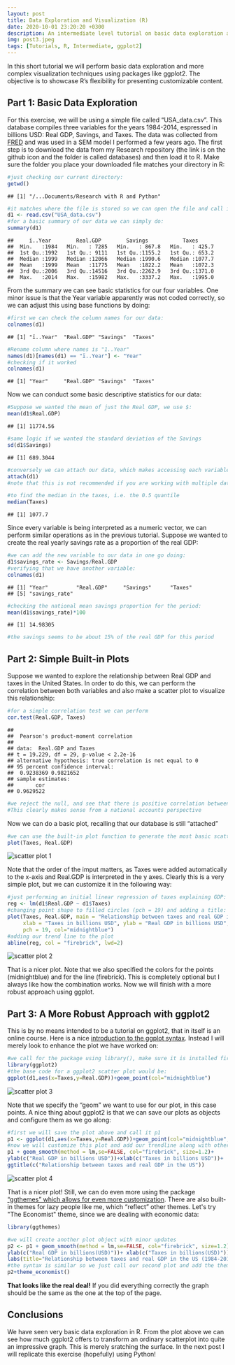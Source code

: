 ```yaml
---
layout: post
title: Data Exploration and Visualization (R)
date: 2020-10-01 23:20:20 +0300
description: An intermediate level tutorial on basic data exploration and ggplot2
img: post3.jpeg
tags: [Tutorials, R, Intermediate, ggplot2]
---
```



In this short tutorial we will perform basic data exploration and more
complex visualization techniques using packages like ggplot2. The
objective is to showcase R’s flexibility for presenting customizable
content.

Part 1: Basic Data Exploration
------------------------------

For this exercise, we will be using a simple file called
“USA\_data.csv”. This database compiles three variables for the years
1984-2014, espressed in billions USD: Real GDP, Savings, and Taxes. The data was collected from [FRED](https://fred.stlouisfed.org) 
and was used in a SEM model I performed a few years ago. The first step is to download 
the data from my Research repository (the link is on the github icon and the 
folder is called databases) and then load it to R.  Make sure the folder 
you place your downloaded file matches your directory in R:

``` r
#just checking our current directory:
getwd()
```

    ## [1] "/...Documents/Research with R and Python"

``` r
#it matches where the file is stored so we can open the file and call it d1:
d1 <- read.csv("USA_data.csv")
#for a basic summary of our data we can simply do:
summary(d1)
```

    ##     ï..Year        Real.GDP        Savings           Taxes       
    ##  Min.   :1984   Min.   : 7285   Min.   : 867.8   Min.   : 425.7  
    ##  1st Qu.:1992   1st Qu.: 9111   1st Qu.:1155.2   1st Qu.: 653.2  
    ##  Median :1999   Median :12066   Median :1990.6   Median :1077.7  
    ##  Mean   :1999   Mean   :11775   Mean   :1822.2   Mean   :1072.3  
    ##  3rd Qu.:2006   3rd Qu.:14516   3rd Qu.:2262.9   3rd Qu.:1371.0  
    ##  Max.   :2014   Max.   :15982   Max.   :3337.2   Max.   :1995.0

From the summary we can see basic statistics for our four variables. One
minor issue is that the Year variable apparently was not coded
correctly, so we can adjust this using base functions by doing:

``` r
#first we can check the column names for our data:
colnames(d1)
```

    ## [1] "ï..Year"  "Real.GDP" "Savings"  "Taxes"

``` r
#Rename column where names is "1..Year"
names(d1)[names(d1) == "ï..Year"] <- "Year"
#checking if it worked
colnames(d1)
```

    ## [1] "Year"     "Real.GDP" "Savings"  "Taxes"

Now we can conduct some basic descriptive statistics for our data:

``` r
#Suppose we wanted the mean of just the Real GDP, we use $:
mean(d1$Real.GDP)
```

    ## [1] 11774.56

``` r
#same logic if we wanted the standard deviation of the Savings
sd(d1$Savings)
```

    ## [1] 689.3044

``` r
#conversely we can attach our data, which makes accessing each variable easier
attach(d1)
#note that this is not recommended if you are working with multiple datasets

#to find the median in the taxes, i.e. the 0.5 quantile
median(Taxes)
```

    ## [1] 1077.7

Since every variable is being interpreted as a numeric vector, we can
perform similar operations as in the previous tutorial. Suppose we
wanted to create the real yearly savings rate as a proportion of the
real GDP:

``` r
#we can add the new variable to our data in one go doing:
d1$savings_rate <- Savings/Real.GDP
#verifying that we have another variable:
colnames(d1)
```

    ## [1] "Year"         "Real.GDP"     "Savings"      "Taxes"       
    ## [5] "savings_rate"

``` r
#checking the national mean savings proportion for the period:
mean(d1$savings_rate)*100
```

    ## [1] 14.98305

``` r
#the savings seems to be about 15% of the real GDP for this period
```

Part 2: Simple Built-in Plots
-----------------------------

Suppose we wanted to explore the relationship between Real GDP and taxes
in the United States. In order to do this, we can perform the
correlation between both variables and also make a scatter plot to
visualize this relationship:

``` r
#for a simple correlation test we can perform 
cor.test(Real.GDP, Taxes)
```

    ## 
    ##  Pearson's product-moment correlation
    ## 
    ## data:  Real.GDP and Taxes
    ## t = 19.229, df = 29, p-value < 2.2e-16
    ## alternative hypothesis: true correlation is not equal to 0
    ## 95 percent confidence interval:
    ##  0.9238369 0.9821652
    ## sample estimates:
    ##       cor 
    ## 0.9629522

``` r
#we reject the null, and see that there is positive correlation between both variables. 
#This clearly makes sense from a national accounts perspective
```

Now we can do a basic plot, recalling that our database is still “attached”

``` r
#we can use the built-in plot function to generate the most basic scatterplot
plot(Taxes, Real.GDP)
```
![scatter plot 1]({{site.baseurl}}/assets/img/post3_p1.png)

Note that the order of the imput matters, as Taxes were added automatically to the x-axis and Real.GDP is interpreted in the y axes.
Clearly this is a very simple plot, but we can customize it in the following way:

``` r
#just performing an initial linear regression of taxes explaining GDP:
reg <- lm(d1$Real.GDP ~ d1$Taxes)
#changing point shape to filled circles (pch = 19) and adding a title:
plot(Taxes, Real.GDP, main = "Relationship between taxes and real GDP in the US",
     xlab = "Taxes in billions USD", ylab = "Real GDP in billions USD",
     pch = 19, col="midnightblue")
#adding our trend line to the plot 
abline(reg, col = "firebrick", lwd=2)
```

![scatter plot 2]({{site.baseurl}}/assets/img/post3_p2.png)


That is a nicer plot. Note that we also specified the colors for the
points (midnightblue) and for the line (firebrick). This is completely
optional but I always like how the combination works. Now we will finish
with a more robust approach using ggplot.

Part 3: A More Robust Approach with ggplot2
-------------------------------------------

This is by no means intended to be a tutorial on ggplot2, that in itself
is an online course. Here is a nice [introduction to the ggplot syntax](http://r-statistics.co/ggplot2-Tutorial-With-R.html).
Instead I will merely look to enhance the plot we have
worked on:

``` r
#we call for the package using library(), make sure it is installed first
library(ggplot2)
#the base code for a ggplot2 scatter plot would be:
ggplot(d1,aes(x=Taxes,y=Real.GDP))+geom_point(col="midnightblue") 
```

![scatter plot 3]({{site.baseurl}}/assets/img/post3_p3.png)


Note that we specify the “geom” we want to use for our plot, in this
case points. A nice thing about ggplot2 is that we can save our plots as
objects and configure them as we go along:

``` r
#first we will save the plot above and call it p1
p1 <- ggplot(d1,aes(x=Taxes,y=Real.GDP))+geom_point(col="midnightblue", size=1.5) 
#now we will customize this plot and add our trendline along with other nice elements
p1 + geom_smooth(method = lm,se=FALSE, col="firebrick", size=1.2)+ 
ylab(c("Real GDP in billions USD"))+xlab(c("Taxes in billions USD"))+ 
ggtitle(c("Relationship between taxes and real GDP in the US"))
```

![scatter plot 4]({{site.baseurl}}/assets/img/post3_p4.png)


That is a nicer plot! Still, we can do even more using the package
[“ggthemes” which allows for even more customization](http://www.sthda.com/english/wiki/ggplot2-themes-and-background-colors-the-3-elements). There are also
built-in themes for lazy people like me, which “reflect” other themes.
Let's try "The Economist" theme, since we are dealing with economic
data:

``` r
library(ggthemes)
```
``` r
#we will create another plot object with minor updates 
p2 <- p1 + geom_smooth(method = lm,se=FALSE, col="firebrick", size=1.2)+ 
ylab(c("Real GDP in billions(USD)"))+ xlab(c("Taxes in billions(USD)"))+ 
labs(title="Relationship between taxes and real GDP in the US (1984-2014)", caption = "Source: FRED")
#the syntax is similar so we just call our second plot and add the theme
p2+theme_economist()
```

**That looks like the real deal!** If you did everything correctly the graph
should be the same as the one at the top of the page.



Conclusions
-----------

We have seen very basic data exploration in R. From the plot above we can see how much
ggplot2 offers to transform an ordinary scatterplot into quite an impressive graph. 
This is merely sratching the surface. In the next post I will replicate this exercise
(hopefully) using Python!

